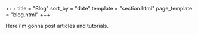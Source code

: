 +++
title = "Blog"
sort_by = "date"
template = "section.html"
page_template = "blog.html"
+++

Here i'm gonna post articles and tutorials.
